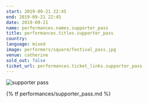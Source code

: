```yaml
---
start: 2019-09-21 22:45
end: 2019-09-21 22:45
date: 2019-09-21
name: performances.names.supporter_pass
title: performances.titles.supporter_pass
country: 
language: mixed
image: performers/square/festival_pass.jpg
venue: catherine
sold_out: false
ticket_url: performances.ticket_links.supporter_pass
---
```


<picture>
    <source media="(min-width: 1200px)" srcset="{% asset performers/wide/festival_pass.jpg @path %}">
    <source media="(min-width: 768px)" srcset="{% asset performers/wide/festival_pass.jpg @path %}">
    <img src="{% asset performers/square/festival_pass.jpg @path %}" alt="supporter pass">
</picture>

{% tf performances/supporter_pass.md %}
